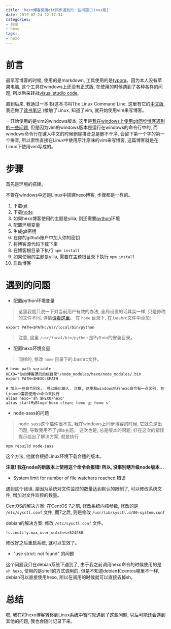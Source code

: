 ```yaml
---
title: 'hexo博客使用git同步遇到的一些问题[linux版]'
date: 2019-02-24 22:17:34
categories:
- 前端
- hexo
tags:
- hexo
---
```


# 前言

最早写博客的时候, 使用的是markdown, 工具使用的是[typora](https:://www.typora.io)。因为本人没有苹果电脑, 这个工具在windows上还没有正式版, 在使用的时候遇到了各种各样的问题, 所以后来转战[visual studio code](https://code.visualstudio.com)。

直到后来, 我通过一本书(这本书叫The Linux Command Line, 这里有它的[中文版](bill66.github.io/TLCL/index.html), 我还做了[读书笔记](https://icecreamzhao.github.io/linux/The_Linux_Command_Line/The-Linux-Command-Line-read-note-1Day.html) )接触了Linux, 知道了vim, 就开始使用vim来写博客。

一开始使用的是vim的windows版本, 这里是[我在windows上使用git同步博客遇到的一些问题](/hexo/hexo-git-sync-windows.html), 但是因为vim的windows版本是运行在windows的命令行中的, 而windows命令行在键入中文的时候删除拼音总是删不干净, 会留下第一个字的第一个拼音, 所以索性直接在Linux中使用原汁原味的vim来写博客, 这篇博客就是在Linux下使用vim写成的。
<!--more-->
# 步骤

首先是环境的搭建。

不管在windows中还是Linux中搭建hexo博客, 步骤都是一样的。

1. 下载[git](https://git-scm.com/download/linux)
2. 下载[node](https://github.com/nodejs/help/wiki/Installation)
3. 如果hexo博客使用的主题是yilia, 则还需要[python](https://www.python.org/downloads/source/)环境
4. 配置环境变量
5. 生成git密钥
6. 在你的github账户中加入你的密钥
7. 将博客源代码下载下来
8. 在博客根目录下执行 `npm install`
9. 如果使用的主题是yilia, 需要在主题根目录下执行 `npm install`
10. 启动博客

# 遇到的问题

* 配置python环境变量

> 这里我就只说一下对当前用户有效的办法, 全局设置的话其实一样, 只是修改的文件不同, 详情[请看这里](/operation_system/linux/linux-path-variable.html)。 
在 `home` 目录下, 在.bashrc文件中添加:

```shell
export PATH=$PATH:/usr/local/bin/python
```

> 注意, 这里 `/usr/local/bin/python` 是Python的安装目录。

* 配置hexo环境变量

> 同样的, 修改 `home` 目录下的.bashrc文件。

```shell
# hexo path variable
HEXO="你的博客源码的根目录"/node_modules/hexo/node_modules/.bin
export PATH=$HEXO:$PATH

# 加入一些命令别名， 可以简化输入, 注意, 这里和windows执行hexo命令有一点区别, 在Linux中需要使用sh命令来执行
alias hexo='sh $HEXO/hexo'
alias startMyBlog='hexo clean; hexo g; hexo s'
```

* node-sass的问题

> node-sass这个插件很不乖, 我在windows上同步博客的时候, 它就总是出问题, 导致我用不了yilia主题。
这次也是, 总是版本的问题, 好在这次的错误提示给出了解决方案, 就是执行

```shell
npm rebuild node-sass
```

这个方法, 他就会根据Linux环境下载合适的版本。

**注意! 我在node的新版本上使用这个命令会报错! 所以, 没事别瞎升级node版本...**

* System limit for number of file watchers reached 错误

遇到这个错误, 是因为系统对文件监控的数量达到默认的限制了, 可以修改系统文件, 增加对文件监控的数量。

CentOS的解决方案:
在CentOS 7之前, 修改系统内核参数, 修改的是 `/etc/sysctl.conf` 文件, 而7之后, 则是修改 `/usr/lib/sysctl.d/00-system.conf`

debian的解决方案:
修改 `/etc/sysctl.conf` 文件。

```shell
fs.inotify.max_user_watches=524288
```

修改好之后重启系统, 就可以生效了。

* "use strict: not found" 的问题

这个问题我只在debian系统下遇到了, 由于我之前调用hexo命令的时候使用的是 `sh hexo`, 使用的是shell的方式调用的, 但是不知道debian和centos哪里不一样, debian可以直接使用hexo, 所以在调用的时候就可以直接去掉sh。

# 总结

嗯, 我在将hexo博客转移到Linux系统中暂时就遇到了这些问题, 以后可能还会遇到其他的问题, 我也会随时记录下来。

